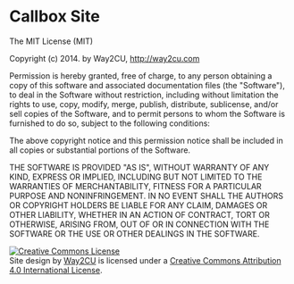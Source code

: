 Callbox Site
============

The MIT License (MIT)

Copyright (c) 2014. by Way2CU, http://way2cu.com

Permission is hereby granted, free of charge, to any person obtaining a copy of this software and associated documentation files (the "Software"), to deal in the Software without restriction, including without limitation the rights to use, copy, modify, merge, publish, distribute, sublicense, and/or sell copies of the Software, and to permit persons to whom the Software is furnished to do so, subject to the following conditions:

The above copyright notice and this permission notice shall be included in all copies or substantial portions of the Software.

THE SOFTWARE IS PROVIDED "AS IS", WITHOUT WARRANTY OF ANY KIND, EXPRESS OR IMPLIED, INCLUDING BUT NOT LIMITED TO THE WARRANTIES OF MERCHANTABILITY, FITNESS FOR A PARTICULAR PURPOSE AND NONINFRINGEMENT. IN NO EVENT SHALL THE AUTHORS OR COPYRIGHT HOLDERS BE LIABLE FOR ANY CLAIM, DAMAGES OR OTHER LIABILITY, WHETHER IN AN ACTION OF CONTRACT, TORT OR OTHERWISE, ARISING FROM, OUT OF OR IN CONNECTION WITH THE SOFTWARE OR THE USE OR OTHER DEALINGS IN THE SOFTWARE.

<a rel="license" href="http://creativecommons.org/licenses/by/4.0/"><img alt="Creative Commons License" style="border-width:0" src="https://i.creativecommons.org/l/by/4.0/88x31.png" /></a><br /><span xmlns:dct="http://purl.org/dc/terms/" property="dct:title">Site design</span> by <a xmlns:cc="http://creativecommons.org/ns#" href="http://way2cu.com" property="cc:attributionName" rel="cc:attributionURL">Way2CU</a> is licensed under a <a rel="license" href="http://creativecommons.org/licenses/by/4.0/">Creative Commons Attribution 4.0 International License</a>.

